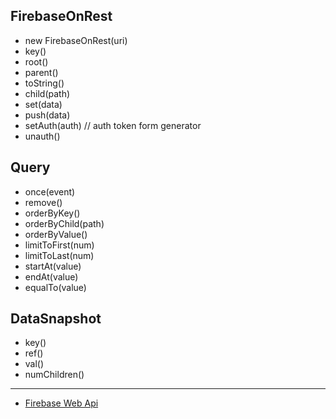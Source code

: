 ## FirebaseOnRest
- new FirebaseOnRest(uri)
- key()
- root()
- parent()
- toString()
- child(path)
- set(data)
- push(data)
- setAuth(auth) // auth token form generator
- unauth()

## Query
- once(event)
- remove()
- orderByKey()
- orderByChild(path)
- orderByValue()
- limitToFirst(num)
- limitToLast(num)
- startAt(value)
- endAt(value)
- equalTo(value)

## DataSnapshot
- key()
- ref()
- val()
- numChildren()

---
- [Firebase Web Api](https://www.firebase.com/docs/web/api/firebase)
